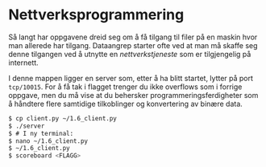 # Nettverksprogrammering

Så langt har oppgavene dreid seg om å få tilgang til filer på en maskin hvor man allerede har tilgang. Dataangrep starter ofte ved at man må skaffe seg denne tilgangen ved å utnytte en *nettverkstjeneste* som er tilgjengelig på internett.

I denne mappen ligger en server som, etter å ha blitt startet, lytter på port `tcp/10015`. For å få tak i flagget trenger du ikke overflows som i forrige oppgave, men du må vise at du behersker programmeringsferdigheter som å håndtere flere samtidige tilkoblinger og konvertering av binære data.

```sh
$ cp client.py ~/1.6_client.py
$ ./server
$ # I ny terminal:
$ nano ~/1.6_client.py
$ ~/1.6_client.py
$ scoreboard <FLAGG>
```

